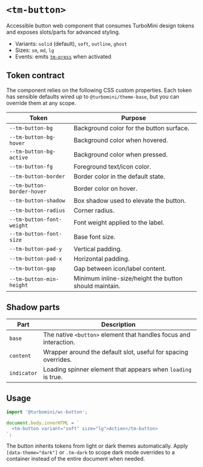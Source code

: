 # `<tm-button>`

Accessible button web component that consumes TurboMini design tokens and exposes slots/parts for advanced styling.

- Variants: `solid` (default), `soft`, `outline`, `ghost`
- Sizes: `sm`, `md`, `lg`
- Events: emits [`tm-press`](../../docs/web-components/events.md#standard-events) when activated

## Token contract

The component relies on the following CSS custom properties. Each token has sensible defaults wired up to
`@turbomini/theme-base`, but you can override them at any scope.

| Token | Purpose |
| --- | --- |
| `--tm-button-bg` | Background color for the button surface. |
| `--tm-button-bg-hover` | Background color when hovered. |
| `--tm-button-bg-active` | Background color when pressed. |
| `--tm-button-fg` | Foreground text/icon color. |
| `--tm-button-border` | Border color in the default state. |
| `--tm-button-border-hover` | Border color on hover. |
| `--tm-button-shadow` | Box shadow used to elevate the button. |
| `--tm-button-radius` | Corner radius. |
| `--tm-button-font-weight` | Font weight applied to the label. |
| `--tm-button-font-size` | Base font size. |
| `--tm-button-pad-y` | Vertical padding. |
| `--tm-button-pad-x` | Horizontal padding. |
| `--tm-button-gap` | Gap between icon/label content. |
| `--tm-button-min-height` | Minimum inline-size/height the button should maintain. |

## Shadow parts

| Part | Description |
| --- | --- |
| `base` | The native `<button>` element that handles focus and interaction. |
| `content` | Wrapper around the default slot, useful for spacing overrides. |
| `indicator` | Loading spinner element that appears when `loading` is true. |

## Usage

```js
import '@turbomini/wc-button';

document.body.innerHTML = `
  <tm-button variant="soft" size="lg">Action</tm-button>
`;
```

The button inherits tokens from light or dark themes automatically. Apply `[data-theme="dark"]` or `.tm-dark` to scope dark
mode overrides to a container instead of the entire document when needed.
